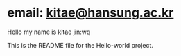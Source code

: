 email: kitae@hansung.ac.kr
=======
Hello my name is kitae jin:wq

This is the README file for the Hello-world project.
